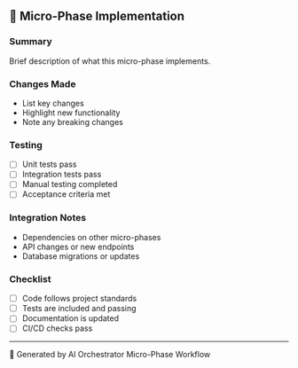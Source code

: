## 🚀 Micro-Phase Implementation

### Summary
Brief description of what this micro-phase implements.

### Changes Made
- List key changes
- Highlight new functionality
- Note any breaking changes

### Testing
- [ ] Unit tests pass
- [ ] Integration tests pass
- [ ] Manual testing completed
- [ ] Acceptance criteria met

### Integration Notes
- Dependencies on other micro-phases
- API changes or new endpoints
- Database migrations or updates

### Checklist
- [ ] Code follows project standards
- [ ] Tests are included and passing
- [ ] Documentation is updated
- [ ] CI/CD checks pass

---
🤖 Generated by AI Orchestrator Micro-Phase Workflow
